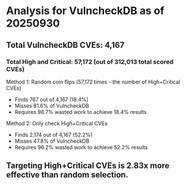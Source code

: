 # Analysis for VulncheckDB as of 20250930

## Total VulncheckDB CVEs: 4,167
### Total High and Critical: 57,172 (out of 312,013 total scored CVEs)

Method 1: Random coin flips (57,172 times - the number of High+Critical CVEs)
  - Finds 767 out of 4,167 (18.4%)
  - Misses 81.6% of VulncheckDB
  - Requires 98.7% wasted work to achieve 18.4% results

Method 2: Only check High+Critical CVEs
  - Finds 2,174 out of 4,167 (52.2%)
  - Misses 47.8% of VulncheckDB
  - Requires 96.2% wasted work to achieve 52.2% results

## Targeting High+Critical CVEs is 2.83x more effective than random selection.
